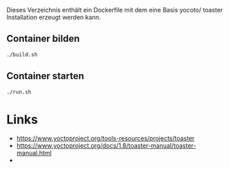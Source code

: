 Dieses Verzeichnis enthält ein Dockerfile mit dem eine Basis yocoto/ toaster
Installation erzeugt werden kann.

## Container bilden

```bash
./build.sh
```

## Container starten

```bash
./run.sh
```


# Links

- https://www.yoctoproject.org/tools-resources/projects/toaster
- https://www.yoctoproject.org/docs/1.8/toaster-manual/toaster-manual.html
-
